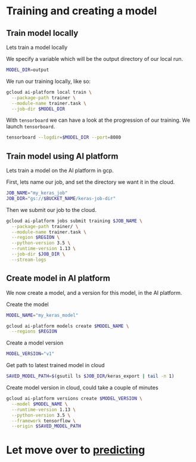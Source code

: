 # Training and creating a model

## Train model locally

Lets train a model locally

We specify a variable which will be the output directory of our local run.
```bash
MODEL_DIR=output
```

We run our training locally, like so:
```bash
gcloud ai-platform local train \
  --package-path trainer \
  --module-name trainer.task \
  --job-dir $MODEL_DIR
```

With `tensorboard` we can have a look at the progression of our training. We launch `tensorboard`.
```bash
tensorboard --logdir=$MODEL_DIR --port=8080
```

## Train model using AI platform

Lets train a model on the AI platform in gcp.

First, lets name our job, and set the directory we want it in the cloud.
```bash
JOB_NAME="my_keras_job"
JOB_DIR="gs://$BUCKET_NAME/keras-job-dir"
```

Then we submit our job to the cloud.
```bash
gcloud ai-platform jobs submit training $JOB_NAME \
  --package-path trainer/ \
  --module-name trainer.task \
  --region $REGION \
  --python-version 3.5 \
  --runtime-version 1.13 \
  --job-dir $JOB_DIR \
  --stream-logs
```

## Create model in AI platform

We now create a model, and a version for this model, in the AI platform.

Create the model
```bash
MODEL_NAME="my_keras_model"

gcloud ai-platform models create $MODEL_NAME \
  --regions $REGION
```

Create a model version
```bash
MODEL_VERSION="v1"
```

Get path to latest trained model in cloud
```bash
SAVED_MODEL_PATH=$(gsutil ls $JOB_DIR/keras_export | tail -n 1)
```

Create model version in cloud, could take a couple of minutes
```bash
gcloud ai-platform versions create $MODEL_VERSION \
  --model $MODEL_NAME \
  --runtime-version 1.13 \
  --python-version 3.5 \
  --framework tensorflow \
  --origin $SAVED_MODEL_PATH
```

# Let move over to [predicting](predicting)
